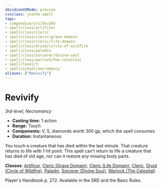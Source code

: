 ```yaml
---
obsidianUIMode: preview
cssclass: json5e-spell
tags:
- compendium/src/5e/phb
- spell/class/artificer
- spell/class/cleric
- spell/class/cleric/grave-domain
- spell/class/cleric/life-domain
- spell/class/druid/circle-of-wildfire
- spell/class/paladin
- spell/class/sorcerer/divine-soul
- spell/class/warlock/the-celestial
- spell/level/3
- spell/school/necromancy
aliases: ["Revivify"]
---
```

# Revivify
*3rd-level, Necromancy*  

- **Casting time:** 1 action
- **Range:** Touch
- **Components:** V, S, diamonds worth 300 gp, which the spell consumes
- **Duration:** Instantaneous

You touch a creature that has died within the last minute. That creature returns to life with 1 hit point. This spell can't return to life a creature that has died of old age, nor can it restore any missing body parts.

**Classes**: [Artificer](../../classes/artificer-tce.md#), [Cleric (Grave Domain)](../../classes/cleric-grave-domain-xge.md#), [Cleric (Life Domain)](../../classes/cleric-life-domain.md#), [Cleric](../../classes/cleric.md#), [Druid (Circle of Wildfire)](../../classes/druid-circle-of-wildfire-tce.md#), [Paladin](../../classes/paladin.md#), [Sorcerer (Divine Soul)](../../classes/sorcerer-divine-soul-xge.md#), [Warlock (The Celestial)](../../classes/warlock-the-celestial-xge.md#)

Player's Handbook p. 272. Available in the SRD and the Basic Rules.